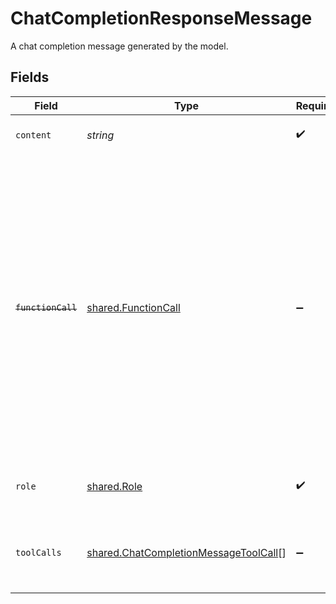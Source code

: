 # ChatCompletionResponseMessage

A chat completion message generated by the model.


## Fields

| Field                                                                                                                                                                                                                                                    | Type                                                                                                                                                                                                                                                     | Required                                                                                                                                                                                                                                                 | Description                                                                                                                                                                                                                                              |
| -------------------------------------------------------------------------------------------------------------------------------------------------------------------------------------------------------------------------------------------------------- | -------------------------------------------------------------------------------------------------------------------------------------------------------------------------------------------------------------------------------------------------------- | -------------------------------------------------------------------------------------------------------------------------------------------------------------------------------------------------------------------------------------------------------- | -------------------------------------------------------------------------------------------------------------------------------------------------------------------------------------------------------------------------------------------------------- |
| `content`                                                                                                                                                                                                                                                | *string*                                                                                                                                                                                                                                                 | :heavy_check_mark:                                                                                                                                                                                                                                       | The contents of the message.                                                                                                                                                                                                                             |
| ~~`functionCall`~~                                                                                                                                                                                                                                       | [shared.FunctionCall](../../models/shared/functioncall.md)                                                                                                                                                                                               | :heavy_minus_sign:                                                                                                                                                                                                                                       | : warning: ** DEPRECATED **: This will be removed in a future release, please migrate away from it as soon as possible.<br/><br/>Deprecated and replaced by `tool_calls`. The name and arguments of a function that should be called, as generated by the model. |
| `role`                                                                                                                                                                                                                                                   | [shared.Role](../../models/shared/role.md)                                                                                                                                                                                                               | :heavy_check_mark:                                                                                                                                                                                                                                       | The role of the author of this message.                                                                                                                                                                                                                  |
| `toolCalls`                                                                                                                                                                                                                                              | [shared.ChatCompletionMessageToolCall](../../models/shared/chatcompletionmessagetoolcall.md)[]                                                                                                                                                           | :heavy_minus_sign:                                                                                                                                                                                                                                       | The tool calls generated by the model, such as function calls.                                                                                                                                                                                           |